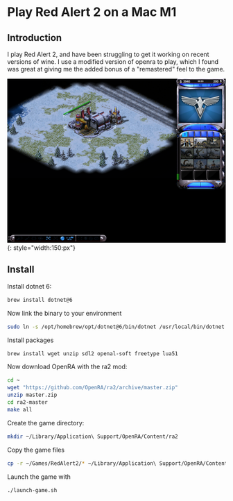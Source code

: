 # Play Red Alert 2 on a Mac M1

## Introduction

I play Red Alert 2, and have been struggling to get it working on recent versions of wine. I use a modified version of openra to play, which I found was great at giving me the added bonus of a "remastered" feel to the game.

![image](./img/ra2_ubuntu.png){: style="width:150:px"}

## Install

Install dotnet 6:

```bash
brew install dotnet@6
```

Now link the binary to your environment

```bash
sudo ln -s /opt/homebrew/opt/dotnet@6/bin/dotnet /usr/local/bin/dotnet
```

Install packages

```bash
brew install wget unzip sdl2 openal-soft freetype lua51
```

Now download OpenRA with the ra2 mod:

```bash
cd ~
wget "https://github.com/OpenRA/ra2/archive/master.zip"
unzip master.zip
cd ra2-master
make all
```

Create the game directory:

```bash
mkdir ~/Library/Application\ Support/OpenRA/Content/ra2
```

Copy the game files

```bash
cp -r ~/Games/RedAlert2/* ~/Library/Application\ Support/OpenRA/Content/ra2/
```

Launch the game with

```bash
./launch-game.sh
```
